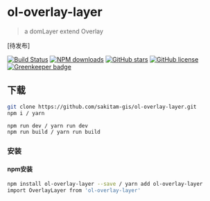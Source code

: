 # ol-overlay-layer

> a domLayer extend Overlay

[待发布]

[![Build Status](https://travis-ci.org/sakitam-gis/ol-overlay-layer.svg?branch=master)](https://www.travis-ci.org/sakitam-gis/ol-overlay-layer)
[![NPM downloads](https://img.shields.io/npm/dm/ol-overlay-layer.svg)](https://npmjs.org/package/ol-overlay-layer)
[![GitHub stars](https://img.shields.io/github/stars/sakitam-gis/ol-overlay-layer.svg)](https://github.com/sakitam-gis/ol-overlay-layer/stargazers)
[![GitHub license](https://img.shields.io/badge/license-MIT-blue.svg)](https://raw.githubusercontent.com/sakitam-gis/ol-overlay-layer/master/LICENSE) [![Greenkeeper badge](https://badges.greenkeeper.io/sakitam-gis/ol-overlay-layer.svg)](https://greenkeeper.io/)

## 下载


```bash
git clone https://github.com/sakitam-gis/ol-overlay-layer.git
npm i / yarn

npm run dev / yarn run dev
npm run build / yarn run build
```

### 安装

#### npm安装

```bash
npm install ol-overlay-layer --save / yarn add ol-overlay-layer
import OverlayLayer from 'ol-overlay-layer'
```
